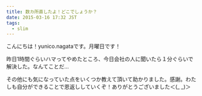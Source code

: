 ```yaml
---
title: 数カ所直したよ！どこでしょうか？
date: 2015-03-16 17:32 JST
tags:
  - slim
---
```

こんにちは！yunico.nagataです。月曜日です！

昨日1時間ぐらいハマってやめたところ、今日会社の人に聞いたら１分ぐらいで解決した。なんてことだ…

その他にも気になっていた点をいくつか教えて頂いて助かりました。感謝。わたしも自分ができることで恩返ししていくぞ！ありがとうございました＜(_ _)＞
